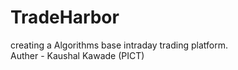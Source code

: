 # TradeHarbor
creating a Algorithms base  intraday trading platform.
<br>
Auther - Kaushal Kawade (PICT)
